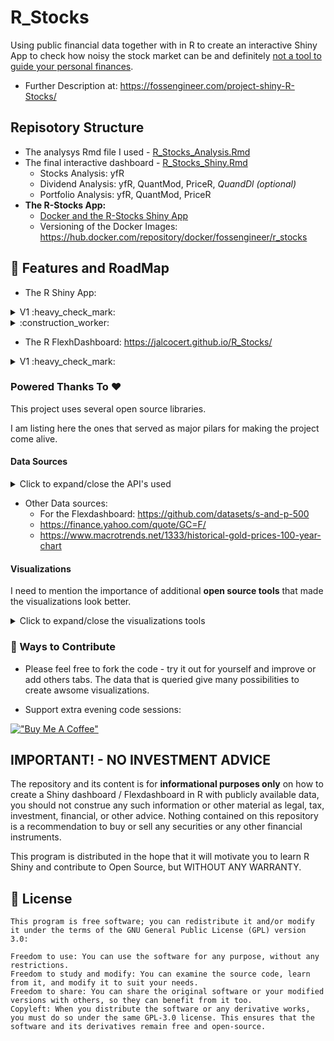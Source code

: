 # R_Stocks

Using public financial data together with in R to create an interactive Shiny App to check how noisy the stock market can be and definitely [not a tool to guide your personal finances](https://github.com/JAlcocerT/R_Stocks#important---no-investment-advice).

* Further Description at: <https://fossengineer.com/project-shiny-R-Stocks/>

## Repisotory Structure

* The analysys Rmd file I used - [R_Stocks_Analysis.Rmd](https://github.com/JAlcocerT/R_Stocks/blob/main/R_Stocks_Analysis.Rmd)
* The final interactive dashboard - [R_Stocks_Shiny.Rmd](https://github.com/JAlcocerT/R_Stocks/blob/main/R_Stocks_Shiny.Rmd)
    * Stocks Analysis: yfR
    * Dividend Analysis: yfR, QuantMod, PriceR, *QuandDl (optional)*
    * Portfolio Analysis: yfR, QuantMod, PriceR
* **The R-Stocks App:**
    * [Docker and the R-Stocks Shiny App](https://fossengineer.com/building-r-shiny-apps-container-image-with-docker/)
    * Versioning of the Docker Images: <https://hub.docker.com/repository/docker/fossengineer/r_stocks>

## 🎯 Features and RoadMap

* The R Shiny App:

<details>
  <summary>V1  :heavy_check_mark:</summary>
  &nbsp;

* Visualize historical trends on the specified stocks/index
* Visualize the dividend trends on different stocks, considering the different splits over the time 
* Portfolio Analysis - Check how the valuation and dividend of a given number of stocks initially
* Improve UI 

* V1.1: Selecting the stocks as environment variable in docker-compose.yml

</details>

<details>
  <summary>:construction_worker:</summary>
  &nbsp;

* Add Re-Investment capability
* To try the Shinylive package

</details>

* The R FlexhDashboard: <https://jalcocert.github.io/R_Stocks/>

<details>
  <summary>V1  :heavy_check_mark:</summary>
  &nbsp;

* Given SP500 historical data, to classify months as per 'boom/burst'

</details>


### Powered Thanks To ❤️

This project uses several open source libraries. 

I am listing here the ones that served as major pilars for making the project come alive.
#### Data Sources

<details>
  <summary>Click to expand/close the API's used</summary>
  &nbsp;

* <https://github.com/ropensci/yfR>
    * [Discovering the yfR package](https://fossengineer.com/r-yfR-package-guide/)
* <https://github.com/stevecondylios/priceR>
    * [Querying currency pairs with PriceR](https://fossengineer.com/r-priceR-package-guide/)
* <https://github.com/joshuaulrich/quantmod>
    * [My guide for QuantMod Package](https://fossengineer.com/r-Quantmod-package-guide/)
* <https://github.com/quandl/quandl-r>
    * [Using the quandl R Package](https://fossengineer.com/r-quandl-package-guide/)

</details>

* Other Data sources:
    * For the Flexdashboard: <https://github.com/datasets/s-and-p-500>
    * <https://finance.yahoo.com/quote/GC=F/> 
    * <https://www.macrotrends.net/1333/historical-gold-prices-100-year-chart>


#### Visualizations

I need to mention the importance of additional **open source tools** that made the visualizations look better.

<details>
  <summary>Click to expand/close the visualizations tools</summary>
  &nbsp;

* <https://github.com/plotly/plotly.R>
* <https://github.com/rstudio/shiny>
* <https://bootswatch.com/>
* <https://github.com/rstudio/bslib>
* <https://r-graph-gallery.com/38-rcolorbrewers-palettes.html>

</details>


### :loudspeaker: Ways to Contribute

* Please feel free to fork the code - try it out for yourself and improve or add others tabs. The data that is queried give many possibilities to create awsome visualizations.

* Support extra evening code sessions:

[!["Buy Me A Coffee"](https://www.buymeacoffee.com/assets/img/custom_images/orange_img.png)](https://www.buymeacoffee.com/FossEngineer)

## IMPORTANT! - NO INVESTMENT ADVICE

The repository and its content is for **informational purposes only** on how to create a Shiny dashboard / Flexdashboard in R with publicly available data, you should not construe any such information or other material as legal, tax, investment, financial, or other advice. Nothing contained on this repository is a recommendation to buy or sell any securities or any other financial instruments.

This program is distributed in the hope that it will motivate you to learn R Shiny and contribute to Open Source, but WITHOUT ANY WARRANTY.

## :scroll: License

    This program is free software; you can redistribute it and/or modify
    it under the terms of the GNU General Public License (GPL) version 3.0:

    Freedom to use: You can use the software for any purpose, without any restrictions.
    Freedom to study and modify: You can examine the source code, learn from it, and modify it to suit your needs.
    Freedom to share: You can share the original software or your modified versions with others, so they can benefit from it too.
    Copyleft: When you distribute the software or any derivative works, you must do so under the same GPL-3.0 license. This ensures that the software and its derivatives remain free and open-source.